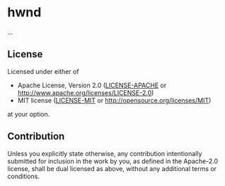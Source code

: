 # hwnd

...

<!--
[![GitHub](https://img.shields.io/github/stars/MaulingMonkey/hwnd.svg?label=GitHub&style=social)](https://github.com/MaulingMonkey/hwnd)
[![crates.io](https://img.shields.io/crates/v/hwnd.svg)](https://crates.io/crates/hwnd)
[![docs.rs](https://docs.rs/hwnd/badge.svg)](https://docs.rs/hwnd)
[![License](https://img.shields.io/crates/l/hwnd.svg)](https://github.com/MaulingMonkey/hwnd)
[![Build Status](https://github.com/MaulingMonkey/hwnd/workflows/Rust/badge.svg)](https://github.com/MaulingMonkey/hwnd/actions?query=workflow%3Arust)
-->



<h2 name="license">License</h2>

Licensed under either of

* Apache License, Version 2.0 ([LICENSE-APACHE](LICENSE-APACHE) or http://www.apache.org/licenses/LICENSE-2.0)
* MIT license ([LICENSE-MIT](LICENSE-MIT) or http://opensource.org/licenses/MIT)

at your option.



<h2 name="contribution">Contribution</h2>

Unless you explicitly state otherwise, any contribution intentionally submitted
for inclusion in the work by you, as defined in the Apache-2.0 license, shall be
dual licensed as above, without any additional terms or conditions.
